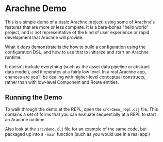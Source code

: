 # Arachne Demo

This is a simple demo of a basic Arachne project, using some of Arachne's
features that are more or less complete. It is a bare-bones "hello world"
project, and is not representative of the kind of user experience or rapid
development that Arachne will provide.

What it _does_ demonstrate is the how to build a configuration using the
configuration DSL, and how to use that to initialize and start an Arachne
runtime.

It doesn't include everything (such as the asset data pipeline or abstract data
model), and it operates at a fairly low level. In a real Arachne app, chances
are you'll be dealing with higher-level conceptual constructs, rather than with
low-level Component and Route entities.

## Running the Demo

To walk through the demo at the REPL, open the `src/demo_repl.clj` file. This
contains a set of forms that you can evaluate sequentially at a REPL to start an
Arachne runtime.

Also look at the `src/demo.clj` file for an example of the same code, but
packaged up into a `-main` function (such as you would use in a real
app.)